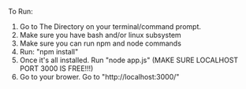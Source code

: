 To Run:

1. Go to The Directory on your terminal/command prompt.
2. Make sure you have bash and/or linux subsystem
3. Make sure you can run npm and node commands
4. Run: "npm install"
5. Once it's all installed. Run "node app.js"  (MAKE SURE LOCALHOST PORT 3000 IS FREE!!!)
6. Go to your brower. Go to "http://localhost:3000/"